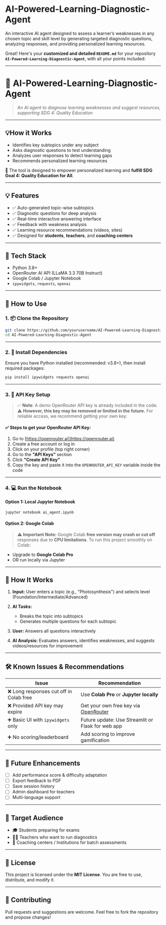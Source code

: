 # AI-Powered-Learning-Diagnostic-Agent
An interactive AI agent designed to assess a learner’s weaknesses in any chosen topic and skill level by generating targeted diagnostic questions, analyzing responses, and providing personalized learning resources.

Great! Here's your **customized and detailed `README.md`** for your repository **`AI-Powered-Learning-Diagnostic-Agent`**, with all your points included:

---

# 🧠 AI-Powered-Learning-Diagnostic-Agent

> *An AI agent to diagnose learning weaknesses and suggest resources, supporting SDG 4: Quality Education*

---
## 💡How it Works

* Identifies key subtopics under any subject
* Asks diagnostic questions to test understanding
* Analyzes user responses to detect learning gaps
* Recommends personalized learning resources

🧭 The tool is designed to empower personalized learning and **fulfill SDG Goal 4: Quality Education for All**.

---

## 💡 Features

* ✅ Auto-generated topic-wise subtopics
* ✅ Diagnostic questions for deep analysis
* ✅ Real-time interactive answering interface
* ✅ Feedback with weakness analysis
* ✅ Learning resource recommendations (videos, sites)
* ✅ Designed for **students**, **teachers**, and **coaching centers**

---

## 🔧 Tech Stack

* Python 3.8+
* OpenRouter AI API (LLaMA 3.3 70B Instruct)
* Google Colab / Jupyter Notebook
* `ipywidgets`, `requests`, `openai`

---

## 🚀 How to Use

### 1. 📦 Clone the Repository

```bash
git clone https://github.com/yourusername/AI-Powered-Learning-Diagnostic-Agent.git
cd AI-Powered-Learning-Diagnostic-Agent
```

---

### 2. 🧩 Install Dependencies

Ensure you have Python installed (recommended: v3.8+), then install required packages:

```bash
pip install ipywidgets requests openai
```

---

### 3. 🔑 API Key Setup

> ✅ **Note**: A demo OpenRouter API key is already included in the code.
> ⚠️ **However, this key may be removed or limited in the future.**
> For reliable access, we recommend getting your own key:

#### ✅ Steps to get your OpenRouter API Key:

1. Go to [https://openrouter.ai](https://openrouter.ai)
2. Create a free account or log in
3. Click on your profile (top right corner)
4. Go to the **"API Keys"** section
5. Click **"Create API Key"**
6. Copy the key and paste it into the `OPENROUTER_API_KEY` variable inside the code

---

### 4. 💻 Run the Notebook

#### Option 1: Local Jupyter Notebook

```bash
jupyter notebook ai_agent.ipynb
```

#### Option 2: Google Colab

> ⚠️ **Important Note:**
> Google Colab **free version may crash or cut off** responses due to **CPU limitations**.
> To run this project smoothly on Colab:

* Upgrade to **Google Colab Pro**
* OR run locally via Jupyter

---

## 🧪 How It Works

1. **Input:** User enters a topic (e.g., "Photosynthesis") and selects level (Foundation/Intermediate/Advanced)
2. **AI Tasks:**

   * Breaks the topic into subtopics
   * Generates multiple questions for each subtopic
3. **User:** Answers all questions interactively
4. **AI Analysis:** Evaluates answers, identifies weaknesses, and suggests videos/resources for improvement

---

## 🛠️ Known Issues & Recommendations

| Issue                                  | Recommendation                                                |
| -------------------------------------- | ------------------------------------------------------------- |
| ❌ Long responses cut off in Colab free | Use **Colab Pro** or **Jupyter locally**                      |
| ❌ Provided API key may expire          | Get your own free key via [OpenRouter](https://openrouter.ai) |
| ➕ Basic UI with `ipywidgets` only      | Future update: Use Streamlit or Flask for web app             |
| ➕ No scoring/leaderboard               | Add scoring to improve gamification                           |

---

## 🧭 Future Enhancements

* [ ] Add performance score & difficulty adaptation
* [ ] Export feedback to PDF
* [ ] Save session history
* [ ] Admin dashboard for teachers
* [ ] Multi-language support

---

## 💬 Target Audience

* 🎓 Students preparing for exams
* 🧑‍🏫 Teachers who want to run diagnostics
* 🏫 Coaching centers / Institutions for batch assessments

---

## 📘 License

This project is licensed under the **MIT License**.
You are free to use, distribute, and modify it.

---

## 🤝 Contributing

Pull requests and suggestions are welcome.
Feel free to fork the repository and propose changes!
